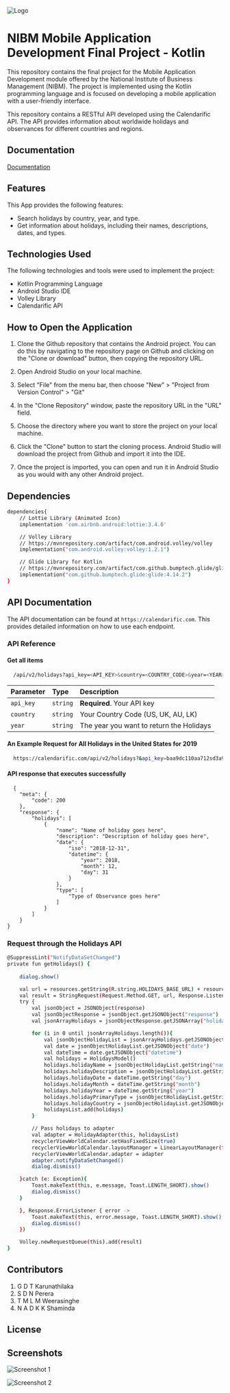 ![Logo](https://www.nibm.lk/wp-content/themes/nibm-theme-child/images/main-logo.svg)
# NIBM Mobile Application Development Final Project - Kotlin

This repository contains the final project for the Mobile Application Development module offered by the National Institute of Business Management (NIBM). The project is implemented using the Kotlin programming language and is focused on developing a mobile application with a user-friendly interface.

This repository contains a RESTful API developed using the Calendarific API. The API provides information about worldwide holidays and observances for different countries and regions.

## Documentation

[Documentation]()


## Features

This App provides the following features:
-   Search holidays by country, year, and type.
-   Get information about holidays, including their names, descriptions, dates, and types.

## Technologies Used

The following technologies and tools were used to implement the project:

-   Kotlin Programming Language
-   Android Studio IDE
-   Volley Library
-   Calendarific API

## How to Open the Application

 1. Clone the Github repository that contains the Android project. You can do this by navigating to the repository page on Github and clicking on the "Clone or download" button, then copying the repository URL.

 2. Open Android Studio on your local machine.
    
3.  Select "File" from the menu bar, then choose "New" > "Project from Version Control" > "Git"
    
4.  In the "Clone Repository" window, paste the repository URL in the "URL" field.
    
5.  Choose the directory where you want to store the project on your local machine.
    
6.  Click the "Clone" button to start the cloning process. Android Studio will download the project from Github and import it into the IDE.

7.  Once the project is imported, you can open and run it in Android Studio as you would with any other Android project.

## Dependencies

```bash
dependencies{
	// Lottie Library (Animated Icon)
	implementation 'com.airbnb.android:lottie:3.4.0'

	// Volley Library  
	// https://mvnrepository.com/artifact/com.android.volley/volley  
	implementation("com.android.volley:volley:1.2.1")

	// Glide Library for Kotlin
	// https://mvnrepository.com/artifact/com.github.bumptech.glide/glide 
	implementation("com.github.bumptech.glide:glide:4.14.2")
}
```
## API Documentation

The API documentation can be found at `https://calendarific.com`. This provides detailed information on how to use each endpoint.
	
### API Reference

#### Get all items

```bash
  /api/v2/holidays?api_key=<API_KEY>&country=<COUNTRY_CODE>&year=<YEAR>
```

| Parameter | Type     | Description                				|
| :-------- | :------- | :------------------------------------------|
| `api_key` | `string` | **Required**. Your API key 				|
| `country` | `string` | Your Country Code (US, UK, AU, LK) 		|
| `year` 	| `string` | The year you want to return the Holidays 	|

#### An Example Request for All Holidays in the United States for 2019

```bash
  https://calendarific.com/api/v2/holidays?&api_key=baa9dc110aa712sd3a9fa2a3dwb6c01d4c875950dc32vs&country=US&year=2019
```

#### API response that executes successfully

```http
  {
    "meta": {
        "code": 200
    },
    "response": {
        "holidays": [
            {
                "name": "Name of holiday goes here",
                "description": "Description of holiday goes here",
                "date": {
                    "iso": "2018-12-31",
                    "datetime": {
                        "year": 2018,
                        "month": 12,
                        "day": 31
                    }
                },
                "type": [
                    "Type of Observance goes here"
                ]
            }
        ]
    }
}
```


### Request through the Holidays API

```bash
@SuppressLint("NotifyDataSetChanged")  
private fun getHolidays() {  
  
	dialog.show()  

	val url = resources.getString(R.string.HOLIDAYS_BASE_URL) + resources.getString(R.string.API_KEY) + "&country=LK&year=2023"  
	val result = StringRequest(Request.Method.GET, url, Response.Listener { response ->  
	try {  
		val jsonObject = JSONObject(response)  
		val jsonObjectResponse = jsonObject.getJSONObject("response")  
		val jsonArrayHolidays = jsonObjectResponse.getJSONArray("holidays")  

		for (i in 0 until jsonArrayHolidays.length()){  
			val jsonObjectHolidayList = jsonArrayHolidays.getJSONObject(i)  
			val date = jsonObjectHolidayList.getJSONObject("date")  
			val dateTime = date.getJSONObject("datetime")  
			val holidays = HolidaysModel()  
			holidays.holidayName = jsonObjectHolidayList.getString("name")  
			holidays.holidayDescription = jsonObjectHolidayList.getString("description")  
			holidays.holidayDate = dateTime.getString("day")  
			holidays.holidayMonth = dateTime.getString("month")  
			holidays.holidayYear = dateTime.getString("year")  
			holidays.holidayPrimaryType = jsonObjectHolidayList.getString("primary_type")  
			holidays.holidayCountry = jsonObjectHolidayList.getJSONObject("country").getString("name")  
			holidaysList.add(holidays)  
		}  

		// Pass holidays to adapter
		val adapter = HolidayAdapter(this, holidaysList)  
		recyclerViewWorldCalendar.setHasFixedSize(true)  
		recyclerViewWorldCalendar.layoutManager = LinearLayoutManager(this, LinearLayoutManager.VERTICAL, false)  
		recyclerViewWorldCalendar.adapter = adapter  
		adapter.notifyDataSetChanged()  
		dialog.dismiss()  

	}catch (e: Exception){  
		Toast.makeText(this, e.message, Toast.LENGTH_SHORT).show()  
		dialog.dismiss()  
	}  

	}, Response.ErrorListener { error ->  
		Toast.makeText(this, error.message, Toast.LENGTH_SHORT).show()  
		dialog.dismiss()  
	})  

	Volley.newRequestQueue(this).add(result)  
}
```

## Contributors

 1. G D T Karunathilaka
 2. S D N Perera
 3. T M L M Weerasinghe
 4. N A D K K Shaminda

## License

## Screenshots

![Screenshot 1](https://lpl22.x10.mx/App%20UI/1.jpg)

![Screenshot 2](https://lpl22.x10.mx/App%20UI/2.jpg)

